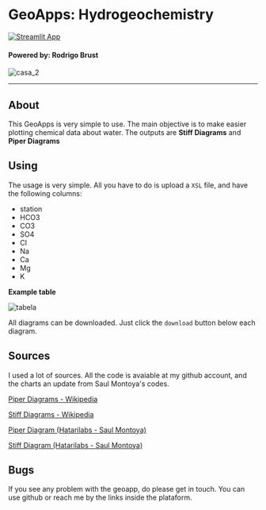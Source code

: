 # GeoApps: Hydrogeochemistry

[![Streamlit App](https://static.streamlit.io/badges/streamlit_badge_black_white.svg)](https://share.streamlit.io/rodreras/piper_diagram/main/geoapp_hidro.py)

#### Powered by: Rodrigo Brust

![casa_2](https://user-images.githubusercontent.com/53950449/124371250-4a7df900-dc56-11eb-88ad-c02ab957b864.png)

_________________

## About 


This GeoApps is very simple to use. The main objective is to make easier plotting chemical data about water. The outputs are **Stiff Diagrams** and **Piper Diagrams** 


## Using 


The usage is very simple. All you have to do is upload a `XSL` file, and have the following columns: 

- station
- HCO3	
- CO3	
- SO4	
- Cl	
- Na	
- Ca	
- Mg	
- K

**Example table**

![tabela](https://user-images.githubusercontent.com/53950449/124371234-1a365a80-dc56-11eb-95ef-6d0b60687770.png)


All diagrams can be downloaded. Just click the `download` button below each diagram. 


## Sources

I used a lot of sources. All the code is avaiable at my github account, and the charts an update from Saul Montoya's codes.

[Piper Diagrams - Wikipedia](https://en.wikipedia.org/wiki/Piper_diagram)

[Stiff Diagrams - Wikipedia](https://en.wikipedia.org/wiki/Stiff_diagram)

[Piper Diagram (Hatarilabs - Saul Montoya)](https://hatarilabs.com/ih-en/how-to-make-a-piper-diagram-in-python-tutorial)

[Stiff Diagram (Hatarilabs - Saul Montoya)](https://hatarilabs.com/ih-en/how-to-do-a-georeferenced-stiff-diagram-with-python-3-and-qgis-3-tutorial)

## Bugs 

If you see any problem with the geoapp, do please get in touch. You can use github or reach me by the links inside the plataform.







